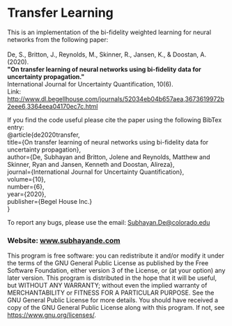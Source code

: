 # Transfer Learning

This is an implementation of the bi-fidelity weighted learning for neural networks from the following paper:  
<br>De, S., Britton, J., Reynolds, M., Skinner, R., Jansen, K., & Doostan, A. (2020).
<br>**"On transfer learning of neural networks using bi-fidelity data for uncertainty propagation."**
<br>International Journal for Uncertainty Quantification, 10(6).
<br>Link: http://www.dl.begellhouse.com/journals/52034eb04b657aea,3673619972b2eee6,3364eea04170ec7c.html

If you find the code useful please cite the paper using the following BibTex entry:
<br>@article{de2020transfer,
<br>title={On transfer learning of neural networks using bi-fidelity data for uncertainty propagation},
<br>author={De, Subhayan and Britton, Jolene and Reynolds, Matthew and Skinner, Ryan and Jansen, Kenneth and Doostan, Alireza},
<br>journal={International Journal for Uncertainty Quantification},
<br>volume={10},
<br>number={6},
<br>year={2020},
<br>publisher={Begel House Inc.}
<br>}

To report any bugs, please use the email: Subhayan.De@colorado.edu  
### Website: www.subhayande.com 

This program is free software: you can redistribute it and/or modify it under the terms of the GNU General Public License as published by the Free Software Foundation, either version 3 of the License, or (at your option) any later version. This program is distributed in the hope that it will be useful, but WITHOUT ANY WARRANTY; without even the implied warranty of MERCHANTABILITY or FITNESS FOR A PARTICULAR PURPOSE. See the GNU General Public License for more details. You should have received a copy of the GNU General Public License along with this program. If not, see https://www.gnu.org/licenses/.
